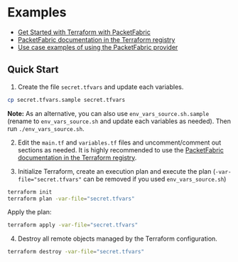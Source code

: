 # Examples

- [Get Started with Terraform with PacketFabric](https://docs.packetfabric.com/api/terraform/)
- [PacketFabric documentation in the Terraform registry](https://registry.terraform.io/providers/PacketFabric/packetfabric/latest/docs)
- [Use case examples of using the PacketFabric provider](./use-cases)

## Quick Start

1. Create the file ``secret.tfvars`` and update each variables.

```sh
cp secret.tfvars.sample secret.tfvars
```

**Note:** As an alternative, you can also use ``env_vars_source.sh.sample`` (rename to ``env_vars_source.sh`` and update each variables as needed). Then run ``./env_vars_source.sh``.

2. Edit the ``main.tf`` and ``variables.tf`` files and uncomment/comment out sections as needed. It is highly recommended to use the [PacketFabric documentation in the Terraform registry](https://registry.terraform.io/providers/PacketFabric/packetfabric/latest/docs).

3. Initialize Terraform, create an execution plan and execute the plan (``-var-file="secret.tfvars"`` can be removed if you used ``env_vars_source.sh``)

```sh
terraform init
terraform plan -var-file="secret.tfvars"
```

Apply the plan:

```sh
terraform apply -var-file="secret.tfvars"
```

4. Destroy all remote objects managed by the Terraform configuration.

```sh
terraform destroy -var-file="secret.tfvars"
```